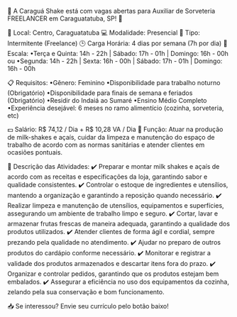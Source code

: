🍦 A Caraguá Shake está com vagas abertas para Auxiliar de Sorveteria FREELANCER em Caraguatatuba, SP! 🍦

📍 Local: Centro, Caraguatatuba
💻 Modalidade: Presencial
📄 Tipo: Intermitente (Freelance)
🕒 Carga Horária: 4 dias por semana (7h por dia)
📆 Escala:
•Terça e Quinta: 14h - 22h | Sábado: 17h - 01h | Domingo: 16h - 00h
ou
•Segunda: 14h - 22h | Sexta: 16h - 00h | Sábado: 17h - 01h | Domingo: 16h - 00h

📋 Requisitos:
•Gênero: Feminino
•Disponibilidade para trabalho noturno (Obrigatório)
•Disponibilidade para finais de semana e feriados (Obrigatório)
•Residir do Indaiá ao Sumaré
•Ensino Médio Completo
•Experiência desejável: 6 meses no ramo alimentício (cozinha, sorveteria, etc)

💵 Salário: R$ 74,12 / Dia + R$ 10,28 VA / Dia
💪 Função: Atuar na produção de milk-shakes e açaís, cuidar da limpeza e manutenção do espaço de trabalho de acordo com as normas sanitárias e atender clientes em ocasiões pontuais.

📝 Descrição das Atividades:
✔️ Preparar e montar milk shakes e açaís de acordo com as receitas e especificações da loja, garantindo sabor e qualidade consistentes.
✔️ Controlar o estoque de ingredientes e utensílios, mantendo a organização e garantindo a reposição quando necessário.
✔️ Realizar limpeza e manutenção de utensílios, equipamentos e superfícies, assegurando um ambiente de trabalho limpo e seguro.
✔️ Cortar, lavar e armazenar frutas frescas de maneira adequada, garantindo a qualidade dos produtos utilizados.
✔️ Atender clientes de forma ágil e cordial, sempre prezando pela qualidade no atendimento.
✔️ Ajudar no preparo de outros produtos do cardápio conforme necessário.
✔️ Monitorar e registrar a validade dos produtos armazenados e descartar itens fora do prazo.
✔️ Organizar e controlar pedidos, garantindo que os produtos estejam bem embalados.
✔️ Assegurar a eficiência no uso dos equipamentos da cozinha, zelando pela sua conservação e bom funcionamento.

📥 Se interessou? Envie seu currículo pelo botão baixo!